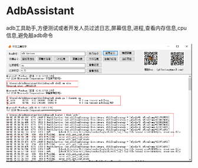 # AdbAssistant
adb工具助手,方便测试或者开发人员过滤日志,屏幕信息,进程,查看内存信息,cpu信息,避免敲adb命令

![enter image description here](./images/demo.jpg)